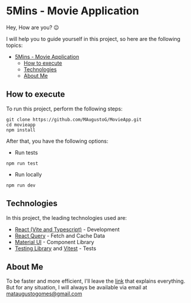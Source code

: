 # 5Mins - Movie Application

Hey, How are you? 😉

I will help you to guide yourself in this project, so here are the following topics:

- [5Mins - Movie Application](#5mins---movie-application)
  - [How to execute](#how-to-execute)
  - [Technologies](#technologies)
  - [About Me](#about-me)

## <a name="HowToExecute">How to execute</a>

To run this project, perform the following steps:

```
git clone https://github.com/MAugustoG/MovieApp.git
cd movieapp
npm install
```

After that, you have the following options:

- Run tests

```
npm run test
```

- Run locally

```
npm run dev
```

## <a name="Technologies">Technologies</a>

In this project, the leading technologies used are:

- [React (Vite and Typescript)](https://vitejs.dev/) - Development
- [React Query](https://react-query-v3.tanstack.com/) - Fetch and Cache Data
- [Material UI](https://mui.com/pt/material-ui/getting-started/overview/) - Component Library
- [Testing Library](https://testing-library.com/) and [Vitest](https://vitest.dev/) - Tests

## <a name="AboutMe">About Me</a>

To be faster and more efficient, I'll leave the [link](https://www.linkedin.com/in/mateusag/) that explains everything. But for any situation, I will always be available via email at mataugustogomes@gmail.com
